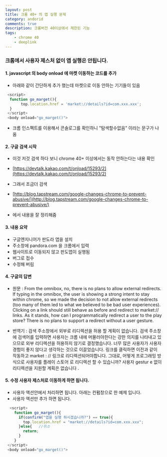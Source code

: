 ```yaml
---
layout: post
title: 크롬 40+ 의 앱 실행 문제
category: andorid
comments: true
description: 크롬버전 40이상에서 제한된 기능
tags:
    - chrome 40
    - deeplink
---
```


### 크롬에서 사용자 제스처 없이 앱 실행은 안됩니다.
 

#### 1. javascript 의 body onload 에 마켓 이동하는 코드를 추가
  - 아래와 같이 간단하게 추가 했는데 마켓으로 이동 안하는 기기들이 있음

  ```javascript
   <script>
    function go_marget(){
         top.location.href = 'market://details?id=com.xxx.xxx';
    }
   </script>
   <body onload="go_marget()">   

  ```

  - 크롬 인스펙트를 이용해서 콘솔로그를 확인하니 "탐색할수없음" 이라는 문구가 나옴

#### 2. 구글 검색 시작
  - 이것 저것 검색 하다 보니 chrome 40+ 이상에서는 동작 안하는다는 내용 확인 
  - [https://devtalk.kakao.com/t/onload/15293/2](https://devtalk.kakao.com/t/onload/15293/2)

  - 그래서 조금더 검색
  - [http://blog.tapstream.com/google-changes-chrome-to-prevent-abusive/](http://blog.tapstream.com/google-changes-chrome-to-prevent-abusive/)
  - 에서 내용을 잘 정리해줌 

#### 3. 내용 요약
  - 구글엔지니어가 판도라 앱을 설치
  - 주소창에 pandora.com 을 크롬에서 입력
  - 웹사이트로 이동되지 않고 판도앱이 실행됨
  - 버그로 접수 
  - 수정해 버림 

#### 4. 구글의 답변 
 - 원문 : From the omnibox, no, there is no plans to allow external redirects.  If typing in the omnibox, the user is showing a strong intent to stay within chrome, so we made the decision to not allow external redirects (too many of them led to what we believed to be bad user experiences).
Clicking on a link should still behave as before and redirect to market:// links. As it stands, how can I programmatically redirect a user to the play store?
There is no plans to support a redirect without a user gesture.

- 번역기 : 검색 주소창에서 외부로 리디렉션을 허용 할 계획이 없습니다. 검색 주소창에 검색어를 입력하면 사용자는 크롬 내에 머물러야한다는 강한 의지를 나타내고 있으므로 외부 리디렉션을 허용하지 않기로 결정했습니다. 너무 많은 사용자가 사용자 경험이 좋지 않다고 생각하는 것으로 이끌었습니다. 
링크를 클릭하면 이전과 같이 작동하고 market : // 링크로 리디렉션되어야합니다. 그대로, 어떻게 프로그래밍 방식으로 사용자를 플레이 스토어 로 리디렉션 할 수 있습니까? 
사용자 gestur e 없이 리디렉션을 지원할 계획은 없습니다 .

#### 5. 수정 사용자 제스처로 이동하게 하면 됩니다.
  - 사용자 액션안에서 처리하면 됩니다. 아래는 컨펌창으로 한 예제 입니다.
  - 사용자 액션만 추가 하면 됩니다.
  ```javascript
    <script>
      function go_marget(){
        if(confirm("앱을 실행 하시겠습니까?") == true){  
          top.location.href = "market://details?id=com.xxx.xxx";
        }else{   //취소
          return;
        }
      }
   </script>
   <body onload="go_marget()">   

  ```


